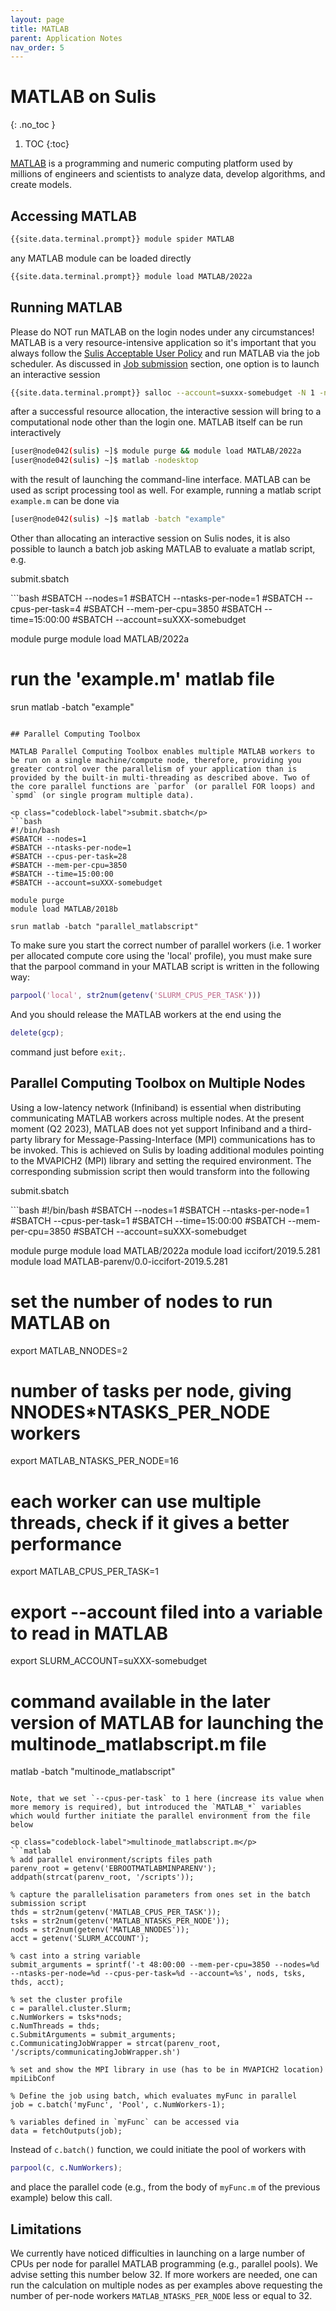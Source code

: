 ```yaml
---
layout: page
title: MATLAB
parent: Application Notes
nav_order: 5
---
```


# MATLAB on Sulis
{: .no_toc }

1. TOC
{:toc}

[MATLAB](https://mathworks.com/products/matlab.html) is a programming and numeric computing platform used by millions of engineers and scientists to analyze data, develop algorithms, and create models.

## Accessing MATLAB

```bash
{{site.data.terminal.prompt}} module spider MATLAB
```

any MATLAB module can be loaded directly 

```bash
{{site.data.terminal.prompt}} module load MATLAB/2022a
```

## Running MATLAB
Please do NOT run MATLAB on the login nodes under any circumstances! MATLAB is a very resource-intensive application so it's important that you always follow the [Sulis Acceptable User Policy](../polices) and run MATLAB via the job scheduler. As discussed in [Job submission](../gettingstarted/batchq) section, one option is to launch an interactive session 

```bash
{{site.data.terminal.prompt}} salloc --account=suxxx-somebudget -N 1 -n 1 --cpus-per-task=4 --mem-per-cpu=3850 --time=8:00:00
```

after a successful resource allocation, the interactive session will bring to a computational node other than the login one. MATLAB itself can be run interactively  

```bash
[user@node042(sulis) ~]$ module purge && module load MATLAB/2022a
[user@node042(sulis) ~]$ matlab -nodesktop
```

with the result of launching the command-line interface. 
MATLAB can be used as script processing tool as well. For example, running a matlab script `example.m` can be done via

```bash
[user@node042(sulis) ~]$ matlab -batch "example"
```

Other than allocating an interactive session on Sulis nodes, it is also possible to launch a batch job asking MATLAB to evaluate a matlab script, e.g.
 
<p class="codeblock-label">submit.sbatch</p>
```bash
#SBATCH --nodes=1
#SBATCH --ntasks-per-node=1
#SBATCH --cpus-per-task=4
#SBATCH --mem-per-cpu=3850
#SBATCH --time=15:00:00
#SBATCH --account=suXXX-somebudget

module purge
module load MATLAB/2022a

# run the 'example.m' matlab file
srun matlab -batch "example"
```

## Parallel Computing Toolbox

MATLAB Parallel Computing Toolbox enables multiple MATLAB workers to be run on a single machine/compute node, therefore, providing you greater control over the parallelism of your application than is provided by the built-in multi-threading as described above. Two of the core parallel functions are `parfor` (or parallel FOR loops) and `spmd` (or single program multiple data).

<p class="codeblock-label">submit.sbatch</p>
```bash
#!/bin/bash
#SBATCH --nodes=1
#SBATCH --ntasks-per-node=1
#SBATCH --cpus-per-task=28
#SBATCH --mem-per-cpu=3850
#SBATCH --time=15:00:00
#SBATCH --account=suXXX-somebudget

module purge
module load MATLAB/2018b

srun matlab -batch "parallel_matlabscript"
```

To make sure you start the correct number of parallel workers (i.e. 1 worker per allocated compute core using the 'local' profile), you must make sure that the parpool command in your MATLAB script is written in the following way:

```matlab
parpool('local', str2num(getenv('SLURM_CPUS_PER_TASK')))
```

And you should release the MATLAB workers at the end using the

```matlab
delete(gcp);
```

command just before `exit;`.

## Parallel Computing Toolbox on Multiple Nodes
Using a low-latency network (Infiniband) is essential when distributing communicating MATLAB workers across multiple nodes. At the present moment (Q2 2023), MATLAB does not yet support Infiniband and a third-party library for Message-Passing-Interface (MPI) communications has to be invoked. This is achieved on Sulis by loading additional modules pointing to the MVAPICH2 (MPI) library and setting the required environment. The corresponding submission script then would transform into the following

<p class="codeblock-label">submit.sbatch</p>
```bash
#!/bin/bash
#SBATCH --nodes=1
#SBATCH --ntasks-per-node=1
#SBATCH --cpus-per-task=1
#SBATCH --time=15:00:00
#SBATCH --mem-per-cpu=3850
#SBATCH --account=suXXX-somebudget

module purge
module load MATLAB/2022a
module load iccifort/2019.5.281
module load MATLAB-parenv/0.0-iccifort-2019.5.281

# set the number of nodes to run MATLAB on
export MATLAB_NNODES=2
# number of tasks per node, giving NNODES*NTASKS_PER_NODE workers
export MATLAB_NTASKS_PER_NODE=16
# each worker can use multiple threads, check if it gives a better performance
export MATLAB_CPUS_PER_TASK=1
# export --account filed into a variable to read in MATLAB
export SLURM_ACCOUNT=suXXX-somebudget

# command available in the later version of MATLAB for launching the multinode_matlabscript.m file
matlab -batch "multinode_matlabscript"
```

Note, that we set `--cpus-per-task` to 1 here (increase its value when more memory is required), but introduced the `MATLAB_*` variables which would further initiate the parallel environment from the file below

<p class="codeblock-label">multinode_matlabscript.m</p>
```matlab
% add parallel environment/scripts files path
parenv_root = getenv('EBROOTMATLABMINPARENV');
addpath(strcat(parenv_root, '/scripts'));

% capture the parallelisation parameters from ones set in the batch submission script
thds = str2num(getenv('MATLAB_CPUS_PER_TASK'));
tsks = str2num(getenv('MATLAB_NTASKS_PER_NODE'));
nods = str2num(getenv('MATLAB_NNODES'));
acct = getenv('SLURM_ACCOUNT');

% cast into a string variable
submit_arguments = sprintf('-t 48:00:00 --mem-per-cpu=3850 --nodes=%d --ntasks-per-node=%d --cpus-per-task=%d --account=%s', nods, tsks, thds, acct);

% set the cluster profile
c = parallel.cluster.Slurm;
c.NumWorkers = tsks*nods;
c.NumThreads = thds;
c.SubmitArguments = submit_arguments;
c.CommunicatingJobWrapper = strcat(parenv_root, '/scripts/communicatingJobWrapper.sh')

% set and show the MPI library in use (has to be in MVAPICH2 location)
mpiLibConf

% Define the job using batch, which evaluates myFunc in parallel
job = c.batch('myFunc', 'Pool', c.NumWorkers-1);

% variables defined in `myFunc` can be accessed via
data = fetchOutputs(job);
```

Instead of `c.batch()` function, we could initiate the pool of workers with

```matlab
parpool(c, c.NumWorkers);
```
and place the parallel code (e.g., from the body of `myFunc.m` of the previous example) below this call.

## Limitations
We currently have noticed difficulties in launching on a large number of CPUs per node for parallel MATLAB programming (e.g., parallel pools). We advise setting this number below 32. If more workers are needed, one can run the calculation on multiple nodes as per examples above requesting the number of per-node workers `MATLAB_NTASKS_PER_NODE` less or equal to 32. 


